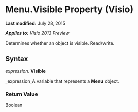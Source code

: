 
# Menu.Visible Property (Visio)

 **Last modified:** July 28, 2015

 _**Applies to:** Visio 2013 Preview_

Determines whether an object is visible. Read/write.


## Syntax

 _expression_. **Visible**

 _expression_A variable that represents a  **Menu** object.


### Return Value

Boolean

